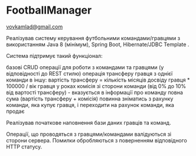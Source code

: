 # FootballManager

vovkamlad@gmail.com 


Реалізував систему керування футбольними командами/гравцями з використанням Java 8 (мінімум), Spring Boot, Hibernate/JDBC Template .

Система підтримує такий функціонал:

базові CRUD операції для роботи з командами та гравцями (у відповідності до REST стилю)
операція трансферу гравця з однієї команди в іншу:
вартість трансферу = кількість місяців досвіду гравця * 100000 / вік гравця у роках
комісія зі сторони команди (від 0% до 10% від вартості трансферу) - вказується в інформації про команду
повна сума (вартість трансферу + комісія) повинна зніматись з рахунку команди, яка купує гравця, і переходити на рахунок команди, яка продає

Реалізував початкове наповнення бази даних гравців та команд.

Операції, що проводяться з гравцями/командами валідуються зі сторони сервера. Помилки обробляються з поверненням відповідного HTTP статусу.

